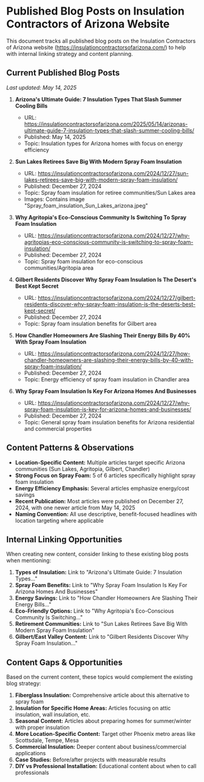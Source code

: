 # Published Blog Posts on Insulation Contractors of Arizona Website

This document tracks all published blog posts on the Insulation Contractors of Arizona website (https://insulationcontractorsofarizona.com/) to help with internal linking strategy and content planning.

## Current Published Blog Posts

*Last updated: May 14, 2025*

1. **Arizona's Ultimate Guide: 7 Insulation Types That Slash Summer Cooling Bills**
   - URL: https://insulationcontractorsofarizona.com/2025/05/14/arizonas-ultimate-guide-7-insulation-types-that-slash-summer-cooling-bills/
   - Published: May 14, 2025
   - Topic: Insulation types for Arizona homes with focus on energy efficiency

2. **Sun Lakes Retirees Save Big With Modern Spray Foam Insulation**
   - URL: https://insulationcontractorsofarizona.com/2024/12/27/sun-lakes-retirees-save-big-with-modern-spray-foam-insulation/
   - Published: December 27, 2024
   - Topic: Spray foam insulation for retiree communities/Sun Lakes area
   - Images: Contains image "Spray_foam_insulation_Sun_Lakes_arizona.jpeg"

3. **Why Agritopia's Eco-Conscious Community Is Switching To Spray Foam Insulation**
   - URL: https://insulationcontractorsofarizona.com/2024/12/27/why-agritopias-eco-conscious-community-is-switching-to-spray-foam-insulation/
   - Published: December 27, 2024
   - Topic: Spray foam insulation for eco-conscious communities/Agritopia area

4. **Gilbert Residents Discover Why Spray Foam Insulation Is The Desert's Best Kept Secret**
   - URL: https://insulationcontractorsofarizona.com/2024/12/27/gilbert-residents-discover-why-spray-foam-insulation-is-the-deserts-best-kept-secret/
   - Published: December 27, 2024
   - Topic: Spray foam insulation benefits for Gilbert area

5. **How Chandler Homeowners Are Slashing Their Energy Bills By 40% With Spray Foam Insulation**
   - URL: https://insulationcontractorsofarizona.com/2024/12/27/how-chandler-homeowners-are-slashing-their-energy-bills-by-40-with-spray-foam-insulation/
   - Published: December 27, 2024
   - Topic: Energy efficiency of spray foam insulation in Chandler area

6. **Why Spray Foam Insulation Is Key For Arizona Homes And Businesses**
   - URL: https://insulationcontractorsofarizona.com/2024/12/27/why-spray-foam-insulation-is-key-for-arizona-homes-and-businesses/
   - Published: December 27, 2024
   - Topic: General spray foam insulation benefits for Arizona residential and commercial properties

## Content Patterns & Observations

- **Location-Specific Content:** Multiple articles target specific Arizona communities (Sun Lakes, Agritopia, Gilbert, Chandler)
- **Strong Focus on Spray Foam:** 5 of 6 articles specifically highlight spray foam insulation
- **Energy Efficiency Emphasis:** Several articles emphasize energy/cost savings
- **Recent Publication:** Most articles were published on December 27, 2024, with one newer article from May 14, 2025
- **Naming Convention:** All use descriptive, benefit-focused headlines with location targeting where applicable

## Internal Linking Opportunities

When creating new content, consider linking to these existing blog posts when mentioning:

1. **Types of Insulation:** Link to "Arizona's Ultimate Guide: 7 Insulation Types..."
2. **Spray Foam Benefits:** Link to "Why Spray Foam Insulation Is Key For Arizona Homes And Businesses"
3. **Energy Savings:** Link to "How Chandler Homeowners Are Slashing Their Energy Bills..."
4. **Eco-Friendly Options:** Link to "Why Agritopia's Eco-Conscious Community Is Switching..."
5. **Retirement Communities:** Link to "Sun Lakes Retirees Save Big With Modern Spray Foam Insulation"
6. **Gilbert/East Valley Content:** Link to "Gilbert Residents Discover Why Spray Foam Insulation..."

## Content Gaps & Opportunities

Based on the current content, these topics would complement the existing blog strategy:

1. **Fiberglass Insulation:** Comprehensive article about this alternative to spray foam
2. **Insulation for Specific Home Areas:** Articles focusing on attic insulation, wall insulation, etc.
3. **Seasonal Content:** Articles about preparing homes for summer/winter with proper insulation
4. **More Location-Specific Content:** Target other Phoenix metro areas like Scottsdale, Tempe, Mesa
5. **Commercial Insulation:** Deeper content about business/commercial applications
6. **Case Studies:** Before/after projects with measurable results
7. **DIY vs Professional Installation:** Educational content about when to call professionals